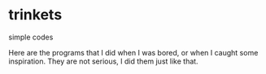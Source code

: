 # trinkets
simple codes

Here are the programs that I did when I was bored, or when I caught some inspiration. They are not serious, I did them just like that.


